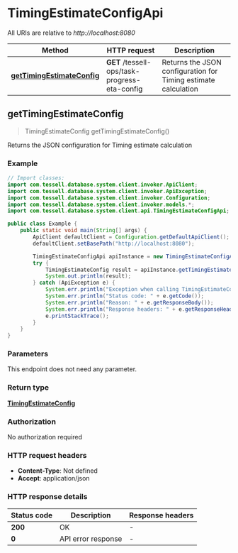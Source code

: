 # TimingEstimateConfigApi

All URIs are relative to *http://localhost:8080*

Method | HTTP request | Description
------------- | ------------- | -------------
[**getTimingEstimateConfig**](TimingEstimateConfigApi.md#getTimingEstimateConfig) | **GET** /tessell-ops/task-progress-eta-config | Returns the JSON configuration for Timing estimate calculation



## getTimingEstimateConfig

> TimingEstimateConfig getTimingEstimateConfig()

Returns the JSON configuration for Timing estimate calculation

### Example

```java
// Import classes:
import com.tessell.database.system.client.invoker.ApiClient;
import com.tessell.database.system.client.invoker.ApiException;
import com.tessell.database.system.client.invoker.Configuration;
import com.tessell.database.system.client.invoker.models.*;
import com.tessell.database.system.client.api.TimingEstimateConfigApi;

public class Example {
    public static void main(String[] args) {
        ApiClient defaultClient = Configuration.getDefaultApiClient();
        defaultClient.setBasePath("http://localhost:8080");

        TimingEstimateConfigApi apiInstance = new TimingEstimateConfigApi(defaultClient);
        try {
            TimingEstimateConfig result = apiInstance.getTimingEstimateConfig();
            System.out.println(result);
        } catch (ApiException e) {
            System.err.println("Exception when calling TimingEstimateConfigApi#getTimingEstimateConfig");
            System.err.println("Status code: " + e.getCode());
            System.err.println("Reason: " + e.getResponseBody());
            System.err.println("Response headers: " + e.getResponseHeaders());
            e.printStackTrace();
        }
    }
}
```

### Parameters

This endpoint does not need any parameter.

### Return type

[**TimingEstimateConfig**](TimingEstimateConfig.md)

### Authorization

No authorization required

### HTTP request headers

- **Content-Type**: Not defined
- **Accept**: application/json


### HTTP response details
| Status code | Description | Response headers |
|-------------|-------------|------------------|
| **200** | OK |  -  |
| **0** | API error response |  -  |

